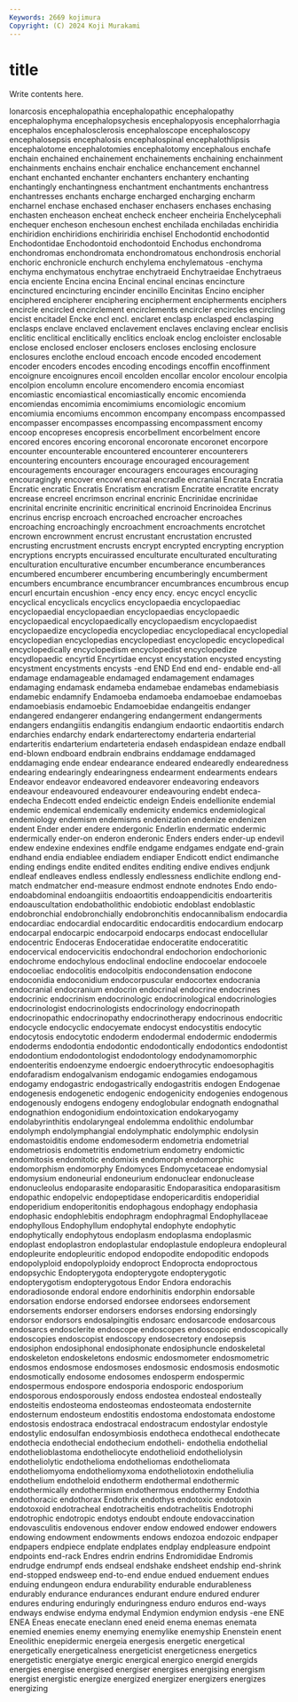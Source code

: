 ```yaml
---
Keywords: 2669 kojimura
Copyright: (C) 2024 Koji Murakami
---
```


# title

Write contents here.



lonarcosis encephalopathia encephalopathic encephalopathy
encephalophyma encephalopsychesis encephalopyosis encephalorrhagia encephalos encephalosclerosis encephaloscope encephaloscopy encephalosepsis encephalosis
encephalospinal encephalothlipsis encephalotome encephalotomies encephalotomy encephalous enchafe enchain enchained enchainement
enchainements enchaining enchainment enchainments enchains enchair enchalice enchancement enchannel enchant
enchanted enchanter enchanters enchantery enchanting enchantingly enchantingness enchantment enchantments enchantress
enchantresses enchants encharge encharged encharging encharm encharnel enchase enchased enchaser
enchasers enchases enchasing enchasten encheason encheat encheck encheer encheiria Enchelycephali
enchequer encheson enchesoun enchest enchilada enchiladas enchiridia enchiridion enchiridions enchiriridia
enchisel Enchodontid enchodontid Enchodontidae Enchodontoid enchodontoid Enchodus enchondroma enchondromas enchondromata
enchondromatous enchondrosis enchorial enchoric enchronicle enchurch enchylema enchylematous -enchyma enchyma
enchymatous enchytrae enchytraeid Enchytraeidae Enchytraeus encia enciente Encina encina Encinal
encinal encinas encincture encinctured encincturing encinder encinillo Encinitas Encino encipher
enciphered encipherer enciphering encipherment encipherments enciphers encircle encircled encirclement encirclements
encircler encircles encircling encist encitadel Encke encl encl. enclaret enclasp
enclasped enclasping enclasps enclave enclaved enclavement enclaves enclaving enclear enclisis
enclitic enclitical enclitically enclitics encloak enclog encloister enclosable enclose enclosed
encloser enclosers encloses enclosing enclosure enclosures enclothe encloud encoach encode
encoded encodement encoder encoders encodes encoding encodings encoffin encoffinment encoignure
encoignures encoil encolden encollar encolor encolour encolpia encolpion encolumn encolure
encomendero encomia encomiast encomiastic encomiastical encomiastically encomic encomienda encomiendas encomimia
encomimiums encomiologic encomium encomiumia encomiums encommon encompany encompass encompassed encompasser
encompasses encompassing encompassment encomy encoop encopreses encopresis encorbellment encorbelment encore
encored encores encoring encoronal encoronate encoronet encorpore encounter encounterable encountered
encounterer encounterers encountering encounters encourage encouraged encouragement encouragements encourager encouragers
encourages encouraging encouragingly encover encowl encraal encradle encranial Encrata Encratia
Encratic encratic Encratis Encratism encratism Encratite encratite encraty encrease encreel
encrimson encrinal encrinic Encrinidae encrinidae encrinital encrinite encrinitic encrinitical encrinoid
Encrinoidea Encrinus encrinus encrisp encroach encroached encroacher encroaches encroaching encroachingly
encroachment encroachments encrotchet encrown encrownment encrust encrustant encrustation encrusted encrusting
encrustment encrusts encrypt encrypted encrypting encryption encryptions encrypts encuirassed enculturate
enculturated enculturating enculturation enculturative encumber encumberance encumberances encumbered encumberer encumbering
encumberingly encumberment encumbers encumbrance encumbrancer encumbrances encumbrous encup encurl encurtain
encushion -ency ency ency. encyc encycl encyclic encyclical encyclicals encyclics
encyclopaedia encyclopaediac encyclopaedial encyclopaedian encyclopaedias encyclopaedic encyclopaedical encyclopaedically encyclopaedism encyclopaedist
encyclopaedize encyclopedia encyclopediac encyclopediacal encyclopedial encyclopedian encyclopedias encyclopediast encyclopedic encyclopedical
encyclopedically encyclopedism encyclopedist encyclopedize encydlopaedic encyrtid Encyrtidae encyst encystation encysted
encysting encystment encystments encysts -end END End end end- endable
end-all endamage endamageable endamaged endamagement endamages endamaging endamask endameba endamebae
endamebas endamebiasis endamebic endamnify Endamoeba endamoeba endamoebae endamoebas endamoebiasis endamoebic
Endamoebidae endangeitis endanger endangered endangerer endangering endangerment endangerments endangers endangiitis
endangitis endangium endaortic endaortitis endarch endarchies endarchy endark endarterectomy endarteria
endarterial endarteritis endarterium endarteteria endaseh endaspidean endaze endball end-blown endboard
endbrain endbrains enddamage enddamaged enddamaging ende endear endearance endeared endearedly
endearedness endearing endearingly endearingness endearment endearments endears Endeavor endeavor endeavored
endeavorer endeavoring endeavors endeavour endeavoured endeavourer endeavouring endebt endeca- endecha
Endecott ended endeictic endeign Endeis endellionite endemial endemic endemical endemically
endemicity endemics endemiological endemiology endemism endemisms endenization endenize endenizen endent
Ender ender endere endergonic Enderlin endermatic endermic endermically ender-on enderon
enderonic Enders enders ender-up endevil endew endexine endexines endfile endgame
endgames endgate end-grain endhand endia endiablee endiadem endiaper Endicott endict
endimanche ending endings endite endited endites enditing endive endives endjunk
endleaf endleaves endless endlessly endlessness endlichite endlong end-match endmatcher end-measure
endmost endnote endnotes Endo endo- endoabdominal endoangiitis endoaortitis endoappendicitis endoarteritis
endoauscultation endobatholithic endobiotic endoblast endoblastic endobronchial endobronchially endobronchitis endocannibalism endocardia
endocardiac endocardial endocarditic endocarditis endocardium endocarp endocarpal endocarpic endocarpoid endocarps
endocast endocellular endocentric Endoceras Endoceratidae endoceratite endoceratitic endocervical endocervicitis endochondral
endochorion endochorionic endochrome endochylous endoclinal endocline endocoelar endocoele endocoeliac endocolitis
endocolpitis endocondensation endocone endoconidia endoconidium endocorpuscular endocortex endocrania endocranial endocranium
endocrin endocrinal endocrine endocrines endocrinic endocrinism endocrinologic endocrinological endocrinologies endocrinologist
endocrinologists endocrinology endocrinopath endocrinopathic endocrinopathy endocrinotherapy endocrinous endocritic endocycle endocyclic
endocyemate endocyst endocystitis endocytic endocytosis endocytotic endoderm endodermal endodermic endodermis
endoderms endodontia endodontic endodontically endodontics endodontist endodontium endodontologist endodontology endodynamomorphic
endoenteritis endoenzyme endoergic endoerythrocytic endoesophagitis endofaradism endogalvanism endogamic endogamies endogamous
endogamy endogastric endogastrically endogastritis endogen Endogenae endogenesis endogenetic endogenic endogenicity
endogenies endogenous endogenously endogens endogeny endoglobular endognath endognathal endognathion endogonidium
endointoxication endokaryogamy endolabyrinthitis endolaryngeal endolemma endolithic endolumbar endolymph endolymphangial endolymphatic
endolymphic endolysin endomastoiditis endome endomesoderm endometria endometrial endometriosis endometritis endometrium
endometry endomictic endomitosis endomitotic endomixis endomorph endomorphic endomorphism endomorphy Endomyces
Endomycetaceae endomysial endomysium endoneurial endoneurium endonuclear endonuclease endonucleolus endoparasite endoparasitic
Endoparasitica endoparasitism endopathic endopelvic endopeptidase endopericarditis endoperidial endoperidium endoperitonitis endophagous
endophagy endophasia endophasic endophlebitis endophragm endophragmal Endophyllaceae endophyllous Endophyllum endophytal
endophyte endophytic endophytically endophytous endoplasm endoplasma endoplasmic endoplast endoplastron endoplastular
endoplastule endopleura endopleural endopleurite endopleuritic endopod endopodite endopoditic endopods endopolyploid
endopolyploidy endoproct Endoprocta endoproctous endopsychic Endopterygota endopterygote endopterygotic endopterygotism endopterygotous
Endor Endora endorachis endoradiosonde endoral endore endorhinitis endorphin endorsable endorsation
endorse endorsed endorsee endorsees endorsement endorsements endorser endorsers endorses endorsing
endorsingly endorsor endorsors endosalpingitis endosarc endosarcode endosarcous endosarcs endosclerite endoscope
endoscopes endoscopic endoscopically endoscopies endoscopist endoscopy endosecretory endosepsis endosiphon endosiphonal
endosiphonate endosiphuncle endoskeletal endoskeleton endoskeletons endosmic endosmometer endosmometric endosmos endosmose
endosmoses endosmosic endosmosis endosmotic endosmotically endosome endosomes endosperm endospermic endospermous
endospore endosporia endosporic endosporium endosporous endosporously endoss endostea endosteal endosteally
endosteitis endosteoma endosteomas endosteomata endosternite endosternum endosteum endostitis endostoma endostomata
endostome endostosis endostraca endostracal endostracum endostylar endostyle endostylic endosulfan endosymbiosis
endotheca endothecal endothecate endothecia endothecial endothecium endotheli- endothelia endothelial endothelioblastoma
endotheliocyte endothelioid endotheliolysin endotheliolytic endothelioma endotheliomas endotheliomata endotheliomyoma endotheliomyxoma endotheliotoxin
endotheliulia endothelium endotheloid endotherm endothermal endothermic endothermically endothermism endothermous endothermy
Endothia endothoracic endothorax Endothrix endothys endotoxic endotoxin endotoxoid endotracheal endotracheitis
endotrachelitis Endotrophi endotrophic endotropic endotys endoubt endoute endovaccination endovasculitis endovenous
endover endow endowed endower endowers endowing endowment endowments endows endozoa
endozoic endpaper endpapers endpiece endplate endplates endplay endpleasure endpoint endpoints
end-rack Endres endrin endrins Endromididae Endromis endrudge endrumpf ends endseal
endshake endsheet endship end-shrink end-stopped endsweep end-to-end endue endued enduement
endues enduing endungeon endura endurability endurable endurableness endurably endurance endurances
endurant endure endured endurer endures enduring enduringly enduringness enduro enduros
end-ways endways endwise endyma endymal Endymion endymion endysis -ene ENE
ENEA Eneas enecate eneclann ened eneid enema enemas enemata enemied
enemies enemy enemying enemylike enemyship Enenstein enent Eneolithic enepidermic energeia
energesis energetic energetical energetically energeticalness energeticist energeticness energetics energetistic energiatye
energic energical energico energid energids energies energise energised energiser energises
energising energism energist energistic energize energized energizer energizers energizes energizing
